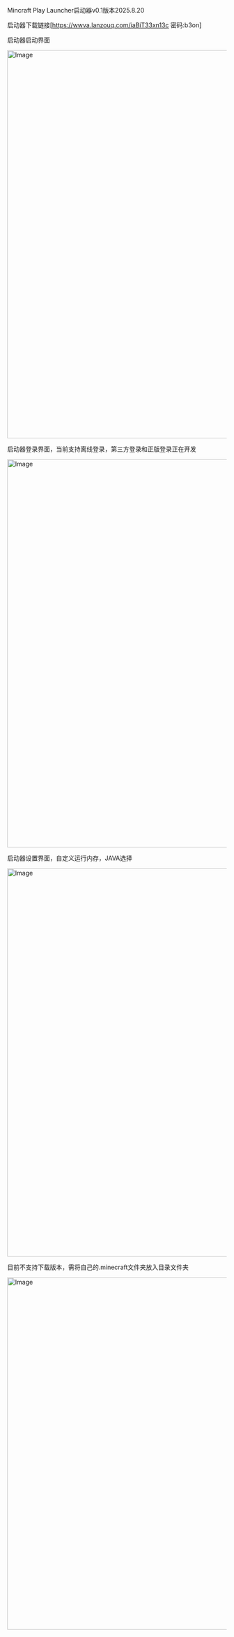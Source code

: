 Mincraft Play Launcher启动器v0.1版本2025.8.20



启动器下载链接[https://wwva.lanzouq.com/iaBiT33xn13c
密码:b3on]

启动器启动界面

<img width="1578" height="888" alt="Image" src="https://github.com/user-attachments/assets/d39fe477-e99c-46a2-90e9-3bc7b828bbaa" width = "300" high = "200"/>


启动器登录界面，当前支持离线登录，第三方登录和正版登录正在开发

<img width="1578" height="888" alt="Image" src="https://github.com/user-attachments/assets/1b327a61-e7da-461c-b947-7536bd288c8f" width = "300" high = "200"/>


启动器设置界面，自定义运行内存，JAVA选择

<img width="1578" height="888" alt="Image" src="https://github.com/user-attachments/assets/c4d39e8b-8d48-4890-98e5-f2357c4b2684" width = "300" high = "200"/>


目前不支持下载版本，需将自己的.minecraft文件夹放入目录文件夹

<img width="1378" height="806" alt="Image" src="https://github.com/user-attachments/assets/418bb7f1-04d9-49b7-94bb-18c1a65686b8" width = "300" high = "200"/>



